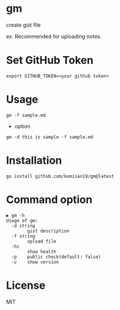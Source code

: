 # gm

create gist file

ex. Recommended for uploading notes.

# Set GitHub Token

```
export GITHUB_TOKEN=<your github token>
```

# Usage

```
gm -f sample.md
```

- option

```
gm -d this is sample -f sample.md
```

# Installation

```
go install github.com/komisan19/gm@latest
```

# Command option

```
▶ gm -h
Usage of gm:
  -d string
    	gist description
  -f string
    	upload file
  -hc
    	show health
  -p	public check(default: false)
  -v	show version
```

# License

MIT
